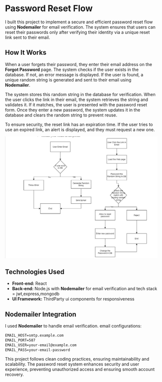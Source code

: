 # Password Reset Flow

I built this project to implement a secure and efficient password reset flow using **Nodemailer** for email verification. The system ensures that users can reset their passwords only after verifying their identity via a unique reset link sent to their email. 

## How It Works

When a user forgets their password, they enter their email address on the **Forgot Password** page. The system checks if the user exists in the database. If not, an error message is displayed. If the user is found, a unique random string is generated and sent to their email using **Nodemailer**.

The system stores this random string in the database for verification. When the user clicks the link in their email, the system retrieves the string and validates it. If it matches, the user is presented with the password reset form. Once they enter a new password, the system updates it in the database and clears the random string to prevent reuse. 

To ensure security, the reset link has an expiration time. If the user tries to use an expired link, an alert is displayed, and they must request a new one.

![Password Reset Flow Screenshot](src/assets/Screenshot.png)

## Technologies Used

- **Front-end:** React
- **Back-end:** Node.js with **Nodemailer** for email verification and tech stack = jwt,express,mongodb
- **UI Framework:** ThirdParty ui components for responsiveness

## Nodemailer Integration

I used **Nodemailer** to handle email verification. email configurations:
   ```env
   EMAIL_HOST=smtp.example.com
   EMAIL_PORT=587
   EMAIL_USER=your-email@example.com
   EMAIL_PASS=your-email-password
   ```



This project follows clean coding practices, ensuring maintainability and scalability. The password reset system enhances security and user experience, preventing unauthorized access and ensuring smooth account recovery.
